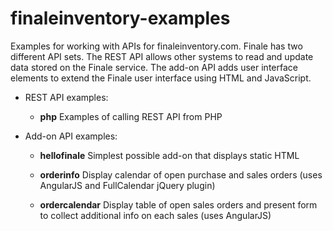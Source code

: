 finaleinventory-examples
========================

Examples for working with APIs for finaleinventory.com.  Finale has two different API sets.  The REST API allows other systems to read and update data stored on the Finale service.  The add-on API adds user interface elements to extend the Finale user interface using HTML and JavaScript.

- REST API examples:
  
  - **php** Examples of calling REST API from PHP

- Add-on API examples:

  - **hellofinale** Simplest possible add-on that displays static HTML 
  
  - **orderinfo** Display calendar of open purchase and sales orders (uses AngularJS and FullCalendar jQuery plugin)

  - **ordercalendar** Display table of open sales orders and present form to collect additional info on each sales (uses AngularJS)
  


